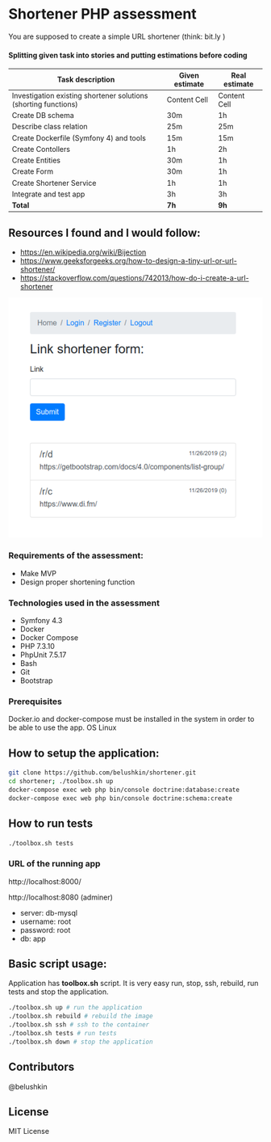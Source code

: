 # Shortener PHP assessment
You are supposed to create a simple URL shortener (think: bit.ly )

#### Splitting given task into stories and putting estimations before coding
| Task description  | Given estimate | Real estimate |
| ------------- | ------------- | ------------- |
| Investigation existing shortener solutions (shorting functions)  | Content Cell  | Content Cell  |
| Create DB schema  | 30m  | 1h  |
| Describe class relation  | 25m  | 25m  |
| Create Dockerfile (Symfony 4) and tools | 15m  | 15m  |
| Create Contollers  | 1h  | 2h  |
| Create Entities  | 30m  | 1h  |
| Create Form  | 30m  | 1h  |
| Create Shortener Service  | 1h  | 1h  |
| Integrate and test app  | 3h  | 3h  |
| **Total**  | **7h**  | **9h**  |

## Resources I found and I would follow:
- https://en.wikipedia.org/wiki/Bijection
- https://www.geeksforgeeks.org/how-to-design-a-tiny-url-or-url-shortener/
- https://stackoverflow.com/questions/742013/how-do-i-create-a-url-shortener

![alt text](./assets/img/image.png)

### Requirements of the assessment:
- Make MVP
- Design proper shortening function

### Technologies used in the assessment
- Symfony 4.3
- Docker
- Docker Compose
- PHP 7.3.10
- PhpUnit 7.5.17
- Bash
- Git
- Bootstrap

### Prerequisites
Docker.io and docker-compose must be installed in the system in order to be able to use the app.
OS Linux

## How to setup the application:
```bash
git clone https://github.com/belushkin/shortener.git
cd shortener; ./toolbox.sh up
docker-compose exec web php bin/console doctrine:database:create
docker-compose exec web php bin/console doctrine:schema:create
```

## How to run tests
```bash
./toolbox.sh tests
```

### URL of the running app
http://localhost:8000/

http://localhost:8080 (adminer)

- server: db-mysql
- username: root
- password: root
- db: app

## Basic script usage:
Application has **toolbox.sh** script. It is very easy run, stop, ssh, rebuild, run tests and stop the application.

```bash
./toolbox.sh up # run the application
./toolbox.sh rebuild # rebuild the image
./toolbox.sh ssh # ssh to the container
./toolbox.sh tests # run tests
./toolbox.sh down # stop the application
```

## Contributors
@belushkin

## License
MIT License
